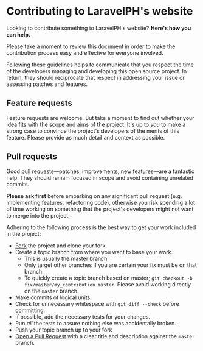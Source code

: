 # Contributing to LaravelPH's website

Looking to contribute something to LaravelPH's website? **Here's how you can help.**

Please take a moment to review this document in order to make the contribution
process easy and effective for everyone involved.

Following these guidelines helps to communicate that you respect the time of
the developers managing and developing this open source project. In return,
they should reciprocate that respect in addressing your issue or assessing
patches and features.


## Feature requests

Feature requests are welcome. But take a moment to find out whether your idea
fits with the scope and aims of the project. It's up to *you* to make a strong
case to convince the project's developers of the merits of this feature. Please
provide as much detail and context as possible.


## Pull requests

Good pull requests—patches, improvements, new features—are a fantastic
help. They should remain focused in scope and avoid containing unrelated
commits.

**Please ask first** before embarking on any significant pull request (e.g.
implementing features, refactoring code),
otherwise you risk spending a lot of time working on something that the
project's developers might not want to merge into the project.

Adhering to the following process is the best way to get your work included in the project:

* [Fork](http://help.github.com/fork-a-repo/) the project and clone your fork.
* Create a topic branch from where you want to base your work.
  * This is usually the master branch.
  * Only target other branches if you are certain your fix must be on that
    branch.
  * To quickly create a topic branch based on master; `git checkout -b
    fix/master/my_contribution master`. Please avoid working directly on the
    `master` branch.
* Make commits of logical units.
* Check for unnecessary whitespace with `git diff --check` before committing.
* If possible, add the necessary tests for your changes.
* Run _all_ the tests to assure nothing else was accidentally broken.
* Push your topic branch up to your fork
* [Open a Pull Request](https://help.github.com/articles/using-pull-requests/) with a clear title and description against the `master` branch.